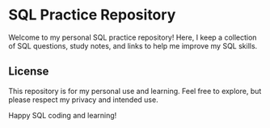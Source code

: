 # SQL Practice Repository

Welcome to my personal SQL practice repository! Here, I keep a collection of SQL questions, study notes, and links to help me improve my SQL skills.


## License

This repository is for my personal use and learning. Feel free to explore, but please respect my privacy and intended use.

Happy SQL coding and learning!
